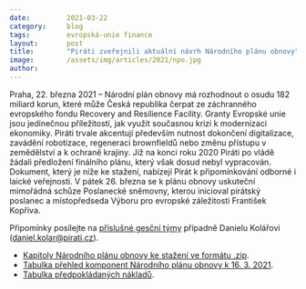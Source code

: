 ```yaml
---
date:         2021-03-22
category:     blog
tags:         evropská-unie finance
layout:       post
title:        "Piráti zveřejnili aktuální návrh Národního plánu obnovy"
image:        /assets/img/articles/2021/npo.jpg
author:       
---
```



Praha, 22. března 2021 – Národní plán obnovy má rozhodnout o osudu 182 miliard korun, které může Česká republika čerpat ze záchranného evropského fondu Recovery and Resilience Facility. Granty Evropské unie jsou jedinečnou příležitostí, jak využít současnou krizi k modernizaci ekonomiky. Piráti trvale akcentují především nutnost dokončení digitalizace, zavádění robotizace, regeneraci brownfieldů nebo změnu přístupu v zemědělství a k ochraně krajiny. Již na konci roku 2020 Piráti po vládě žádali předložení finálního plánu, který však dosud nebyl vypracován. Dokument, který je níže ke stažení, nabízejí Pirát k připomínkování odborné i laické veřejnosti. V pátek 26. března se k plánu obnovy uskuteční mimořádná schůze Poslanecké sněmovny, kterou inicioval pirátský poslanec a místopředseda Výboru pro evropské záležitosti František Kopřiva.

Připomínky posílejte na [příslušné gesční týmy](https://www.pirati.cz/tymy/) případně Danielu Kolářovi (daniel.kolar@pirati.cz).

* [Kapitoly Národního plánu obnovy ke stažení ve formátu .zip](https://www.pirati.cz/assets/zip/01_word.zip).
* [Tabulka přehled komponent Národního plánu obnovy k 16. 3. 2021](https://www.pirati.cz/assets/zip/Komponenty-NPO_13032021_3.xlsx).
* [Tabulka předpokládaných nákladů](https://www.pirati.cz/assets/zip/M-T.XLSX).
